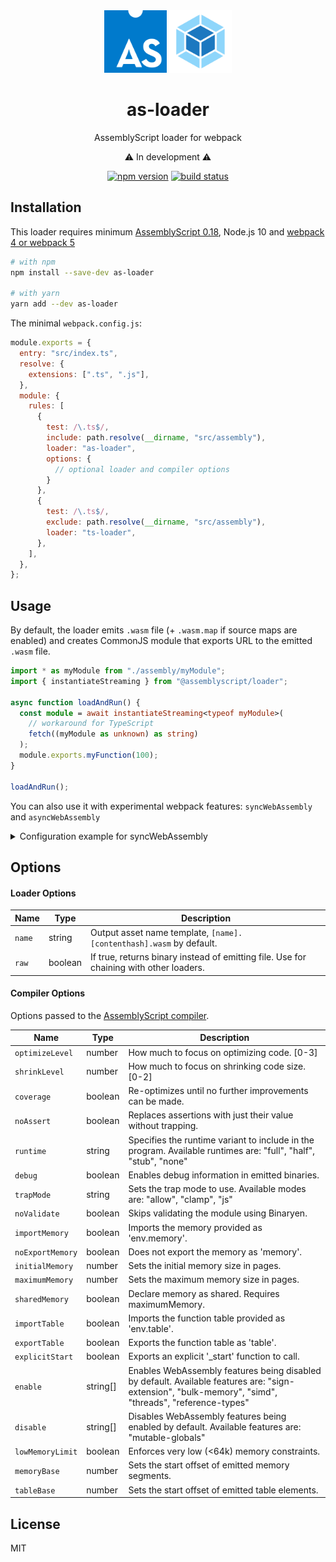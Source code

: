 <div align="center">

<img width="100" height="100" src="media/assemblyscript-logo.svg" alt="AssemblyScript logo">
<img width="100" height="100" src="media/webpack-logo.svg" alt="webpack logo">

<h1>as-loader</h1>
<p>AssemblyScript loader for webpack</p>
<p>⚠️ In development ⚠️</p>

[![npm version](https://img.shields.io/npm/v/as-loader.svg)](https://www.npmjs.com/package/as-loader)
[![build status](https://github.com/piotr-oles/as-loader/workflows/CI/CD/badge.svg?branch=main&event=push)](https://github.com/piotr-oles/as-loader/actions?query=branch%3Amain+event%3Apush)

</div>

## Installation

This loader requires minimum [AssemblyScript  0.18](https://github.com/AssemblyScript/assemblyscript), 
Node.js 10 and [webpack 4 or webpack 5](https://github.com/webpack/webpack)

```sh
# with npm
npm install --save-dev as-loader

# with yarn
yarn add --dev as-loader
```

The minimal `webpack.config.js`:

```js
module.exports = {
  entry: "src/index.ts",
  resolve: {
    extensions: [".ts", ".js"],
  },
  module: {
    rules: [
      {
        test: /\.ts$/,
        include: path.resolve(__dirname, "src/assembly"),
        loader: "as-loader",
        options: {
          // optional loader and compiler options
        }
      },
      {
        test: /\.ts$/,
        exclude: path.resolve(__dirname, "src/assembly"),
        loader: "ts-loader",
      },
    ],
  },
};
```

## Usage

By default, the loader emits `.wasm` file (+ `.wasm.map` if source maps are enabled) and 
creates CommonJS module that exports URL to the emitted `.wasm` file.
```typescript
import * as myModule from "./assembly/myModule";
import { instantiateStreaming } from "@assemblyscript/loader";

async function loadAndRun() {
  const module = await instantiateStreaming<typeof myModule>(
    // workaround for TypeScript
    fetch((myModule as unknown) as string)
  );
  module.exports.myFunction(100);
}

loadAndRun();
```
You can also use it with experimental webpack features: `syncWebAssembly` and `asyncWebAssembly`

<details>
<summary>Configuration example for syncWebAssembly</summary>

```js
// webpack.config.js
module.exports = {
  entry: "src/index.ts",
  resolve: {
    extensions: [".ts", ".js"],
  },
  module: {
    rules: [
      {
        test: /\.ts$/,
        include: path.resolve(__dirname, "src/assembly"),
        loader: "as-loader",
        type: "webassembly/sync"
      },
      {
        test: /\.ts$/,
        exclude: path.resolve(__dirname, "src/assembly"),
        loader: "ts-loader",
      },
    ],
  },
  experiments: { 
    syncWebAssembly: true
  }
};
```
</details>

## Options
#### Loader Options

| Name   | Type    | Description |
|--------|---------| ----------- |
| `name` | string  | Output asset name template, `[name].[contenthash].wasm` by default. |
| `raw`  | boolean | If true, returns binary instead of emitting file. Use for chaining with other loaders. |

#### Compiler Options

Options passed to the [AssemblyScript compiler](https://www.assemblyscript.org/compiler.html#command-line-options).

| Name             | Type     | Description |
|------------------|----------| ----------- |
| `optimizeLevel`  | number   | How much to focus on optimizing code. [0-3] |
| `shrinkLevel`    | number   | How much to focus on shrinking code size. [0-2] |
| `coverage`       | boolean  | Re-optimizes until no further improvements can be made. |
| `noAssert`       | boolean  | Replaces assertions with just their value without trapping. |
| `runtime`        | string   | Specifies the runtime variant to include in the program. Available runtimes are: "full", "half", "stub", "none" |
| `debug`          | boolean  | Enables debug information in emitted binaries. |
| `trapMode`       | string   | Sets the trap mode to use. Available modes are: "allow", "clamp", "js" |
| `noValidate`     | boolean  | Skips validating the module using Binaryen. |
| `importMemory`   | boolean  | Imports the memory provided as 'env.memory'. |
| `noExportMemory` | boolean  | Does not export the memory as 'memory'. |
| `initialMemory`  | number   | Sets the initial memory size in pages. |
| `maximumMemory`  | number   | Sets the maximum memory size in pages. |
| `sharedMemory`   | boolean  | Declare memory as shared. Requires maximumMemory. |
| `importTable`    | boolean  | Imports the function table provided as 'env.table'. |
| `exportTable`    | boolean  | Exports the function table as 'table'. |
| `explicitStart`  | boolean  | Exports an explicit '_start' function to call. |
| `enable`         | string[] | Enables WebAssembly features being disabled by default. Available features are: "sign-extension", "bulk-memory", "simd", "threads", "reference-types" |
| `disable`        | string[] | Disables WebAssembly features being enabled by default. Available features are: "mutable-globals" |
| `lowMemoryLimit` | boolean  | Enforces very low (<64k) memory constraints. |
| `memoryBase`     | number   | Sets the start offset of emitted memory segments. |
| `tableBase`      | number   | Sets the start offset of emitted table elements. |

## License

MIT
